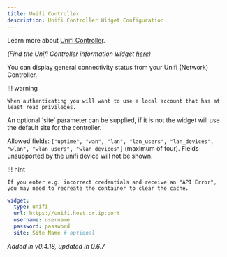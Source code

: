 ```yaml
---
title: Unifi Controller
description: Unifi Controller Widget Configuration
---
```


Learn more about [Unifi Controller](https://ui.com/).

_(Find the Unifi Controller information widget [here](../info/unifi_controller.md))_

You can display general connectivity status from your Unifi (Network) Controller.

!!! warning

    When authenticating you will want to use a local account that has at least read privileges.

An optional 'site' parameter can be supplied, if it is not the widget will use the default site for the controller.

Allowed fields: `["uptime", "wan", "lan", "lan_users", "lan_devices", "wlan", "wlan_users", "wlan_devices"]` (maximum of four). Fields unsupported by the unifi device will not be shown.

!!! hint

    If you enter e.g. incorrect credentials and receive an "API Error", you may need to recreate the container to clear the cache.

```yaml
widget:
  type: unifi
  url: https://unifi.host.or.ip:port
  username: username
  password: password
  site: Site Name # optional
```

_Added in v0.4.18, updated in 0.6.7_
